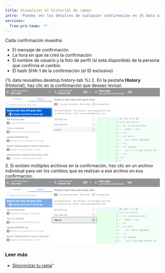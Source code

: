 ```yaml
---
title: Visualizar el historial de ramas
intro: 'Puedes ver los detalles de cualquier confirmación en {% data variables.product.prodname_desktop %}, incluyendo una diferencia de los cambios introducidos por la confirmación.'
versions:
  free-pro-team: '*'
---
```


Cada confirmación muestra:

 - El mensaje de confirmación
 - La hora en que se creó la confirmación
 - El nombre de usuario y la foto de perfil (si está disponible) de la persona que confirma el cambio
 - El hash SHA-1 de la confirmación (el ID exclusivo)

{% data reusables.desktop.history-tab %}
2. En la pestaña **History** (Historial), haz clic en la confirmación que deseas revisar. ![Una confirmación en la pestaña History (Historial)](/assets/images/help/desktop/branch-history-commit.png)
3. Si existen múltiples archivos en la confirmación, haz clic en un archivo individual para ver los cambios que se realizan a ese archivo en esa confirmación. ![Un archivo en la confirmación](/assets/images/help/desktop/branch-history-file.png)

### Leer más

- [Sincronizar tu rama](/desktop/guides/contributing-to-projects/syncing-your-branch/)"
